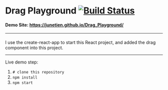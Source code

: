 # Drag Playground  [![Build Status](https://travis-ci.org/JuneTien/Drag_Playground.svg?branch=master)](https://travis-ci.org/JuneTien/Drag_Playground)
#### Demo Site: https://junetien.github.io/Drag_Playground/
***
#### 

I use the create-react-app to start this React project, and added the drag component into this project.   

***
Live demo step:    
1. <code># clone this repository</code> 
2. <code>npm install</code>  
3. <code>npm start</code>
